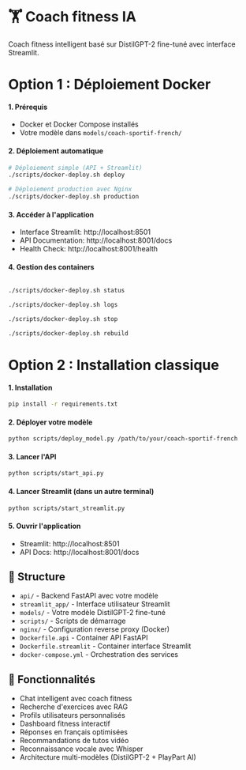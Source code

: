 # 🏋️ Coach fitness IA 

Coach fitness intelligent basé sur DistilGPT-2 fine-tuné avec interface Streamlit.


# Option 1 : Déploiement Docker 

#### 1. Prérequis
- Docker et Docker Compose installés
- Votre modèle dans `models/coach-sportif-french/`

#### 2. Déploiement automatique
```bash
# Déploiement simple (API + Streamlit)
./scripts/docker-deploy.sh deploy

# Déploiement production avec Nginx
./scripts/docker-deploy.sh production
```

#### 3. Accéder à l'application
- Interface Streamlit: http://localhost:8501
- API Documentation: http://localhost:8001/docs
- Health Check: http://localhost:8001/health

#### 4. Gestion des containers
```bash

./scripts/docker-deploy.sh status

./scripts/docker-deploy.sh logs

./scripts/docker-deploy.sh stop

./scripts/docker-deploy.sh rebuild
```


# Option 2 : Installation classique

#### 1. Installation
```bash
pip install -r requirements.txt
```

#### 2. Déployer votre modèle
```bash
python scripts/deploy_model.py /path/to/your/coach-sportif-french
```

#### 3. Lancer l'API
```bash
python scripts/start_api.py
```

#### 4. Lancer Streamlit (dans un autre terminal)
```bash
python scripts/start_streamlit.py
```

#### 5. Ouvrir l'application
- Streamlit: http://localhost:8501
- API Docs: http://localhost:8001/docs



## 📁 Structure

- `api/` - Backend FastAPI avec votre modèle
- `streamlit_app/` - Interface utilisateur Streamlit  
- `models/` - Votre modèle DistilGPT-2 fine-tuné
- `scripts/` - Scripts de démarrage 
- `nginx/` - Configuration reverse proxy (Docker)
- `Dockerfile.api` - Container API FastAPI
- `Dockerfile.streamlit` - Container interface Streamlit
- `docker-compose.yml` - Orchestration des services

## 🎯 Fonctionnalités

- Chat intelligent avec coach fitness
- Recherche d'exercices avec RAG
- Profils utilisateurs personnalisés
- Dashboard fitness interactif
- Réponses en français optimisées
- Recommandations de tutos vidéo
- Reconnaissance vocale avec Whisper
- Architecture multi-modèles (DistilGPT-2 + PlayPart AI)

